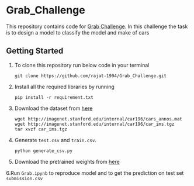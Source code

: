 # Grab_Challenge

<a>This repository contains code for [Grab Challenge](https://www.aiforsea.com/). In this challenge the task is to design a model to classify the model and make of cars</a>

## Getting Started

1. To clone this repository run below code in your terminal

      ```
      git clone https://github.com/rajat-1994/Grab_Challenge.git
      ```

2. Install all the required libraries by running

      ```pip install -r requirement.txt```

3. Download the dataset from [here](https://ai.stanford.edu/~jkrause/cars/car_dataset.html)

      ```
      wget http://imagenet.stanford.edu/internal/car196/cars_annos.mat
      wget http://imagenet.stanford.edu/internal/car196/car_ims.tgz
      tar xvzf car_ims.tgz

      ```
4. Generate `test.csv` and `train.csv`.
      ```
      python generate_csv.py
      
      ```
5. Download the pretrained weights from [here](https://drive.google.com/file/d/1qwT_rcfijlFv5GxlIejENFh6qOzsdsY8/view?usp=sharing)

6.Run `Grab.ipynb` to reproduce model and to get the prediction on test set `submission.csv`
